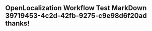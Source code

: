 <properties
ms.topic="hero-topic"
ms.test1="hero-topic"
ms.test2="test"/>

## OpenLocalization Workflow Test MarkDown 39719453-4c2d-42fb-9275-c9e98d6f20ad thanks!
